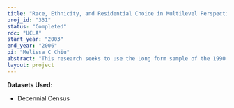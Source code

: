 ```yaml
---
title: "Race, Ethnicity, and Residential Choice in Multilevel Perspective"
proj_id: "331"
status: "Completed"
rdc: "UCLA"
start_year: "2003"
end_year: "2006"
pi: "Melissa C Chiu"
abstract: "This research seeks to use the Long form sample of the 1990 and 2000 Decennial Censuses to investigate residential choice patterns at two levels of geography, the labor market area and the neighborhood. In this study, I define labor market areas as groups of counties that have substantial commuting ties (Tolbert and Sizer, 1996). Neighborhood will be measured by Census Tract or BNA. I investigate how individuals’ decisions to stay or to move, and to where, are affected by racial, ethnic, and immigrant composition. The study will assess whether residential choice patterns are consistent with any of the following theoretical frameworks: (1) avoidance of racial outgroups, (2) preference for one's racial ingroup, (3) economic avoidance of poor areas, (4) race and ethnicity based social capital, and (5) classic spatial assimilation, in which immigrant groups reside in more higher status areas as they gain socioeconomic status. I examine variations in choice patterns by racial group, ethnicity, and nativity status, as well as recent trends from 1985 to 2000, paying particular attention to intragenerational changes for immigrant cohorts. The study is especially interested in differences for labor market area versus neighborhood choice. Statistical analysis will utilize a nested discrete choice model in which the top level consists of labor market areas and the bottom level consists of all neighborhoods within the chosen labor market area. The main geographic characteristics of interest are racial, ethnic, and immigrant composition, but the models will also control for economic conditions, such as unemployment and poverty rates, and area type, e.g. metropolitan or nonmetropolitan, and urban, suburban, or rural status. Individual level variables will include race, ethnicity, and nativity, human capital information, such as education and occupation, and demographic traits such as age and marital status. Spouse’s demographic information will also be included if available. This proposed project provides several benefits for the Census Bureau. First, I will document all coding errors and inconsistencies in the data within census year. Second, I will examine racial classification changes between 1990 and 2000 for spatial concentration and migration. Third, I will provide statistics for examining the change in migration question from five- to one- year migration. Fourth, I will assess tract population change and homogeneity over the 1990 and 2000 Censuses. Fifth, I will produce estimates of the population characteristics in the areas of spatial concentration and migration rates, by racial category. "
layout: project
---
```


**Datasets Used:**

  - Decennial Census 

